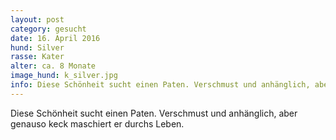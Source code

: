 ```yaml
---
layout: post
category: gesucht
date: 16. April 2016
hund: Silver
rasse: Kater
alter: ca. 8 Monate
image_hund: k_silver.jpg
info: Diese Schönheit sucht einen Paten. Verschmust und anhänglich, aber genauso keck maschiert er durchs Leben.
---
```


 Diese Schönheit sucht einen Paten. Verschmust und anhänglich, aber genauso keck maschiert er durchs Leben.
